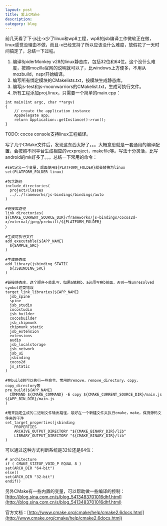```yaml
---
layout: post
title: 爱上CMake
description: 
category: blog
---
```


前几天看了下-js比-x少了linux和wp8工程，wp8的jsb编译工作微软正在做，linux感觉没理由不做，而且-x已经支持了所以应该没什么难度，放假花了一天时间搞定了，总结一下过程。

1. 编译SpiderMonkey v28的linux静态库，包括32位和64位。这个没什么难度，按照mozilla官网的说明就可以了，比windows上方便多，不用从mozbuild，nspr开始编译。
2. 编写所有绑定模块的CMakelists.txt，按模块生成静态库。
3. 编写js-test和js-moonwarriors的CMakelist.txt，生成可执行文件。
4. 所有工程添加proj.linux，只需要一个简单的main.cpp：
    
```
int main(int argc, char **argv)
{
    // create the application instance
    AppDelegate app;
    return Application::getInstance()->run();
}
```
TODO: cocos console支持linux工程编译。

写了几个CMake文件后，发现这东西太好了。。。大概意思就是一套通用的编译配置，会按照不同平台生成相应的vcxproject，makefile等。写法十分灵活，比写android的mk好多了。。。总结一下常用的命令：

```
#set定义一个变量，后面使用${PLATFORM_FOLDER}就会替换为linux
set(PLATFORM_FOLDER linux)

#包含路径
include_directories(
  project/Classes
  ../../frameworks/js-bindings/bindings/auto
)

#链接库路径
link_directories(
${CMAKE_CURRENT_SOURCE_DIR}/frameworks/js-bindings/cocos2d-x/external/jpeg/prebuilt/${PLATFORM_FOLDER}
）

#生成可执行文件
add_executable(${APP_NAME}
  ${SAMPLE_SRC}
)

#生成静态库
add_library(jsbinding STATIC
  ${JSBINDING_SRC}
)

#链接静态库，这个顺序不能乱写，如果a依赖b，a必须写在b前面，否则一堆unresolved symbol这类错误
target_link_libraries(${APP_NAME}
  jsb_spine
  spine
  jsb_studio
  cocostudio
  jsb_builder
  cocosbuilder
  jsb_chipmunk
  chipmunk_static
  jsb_extension
  extensions
  audio
  jsb_localstorage
  jsb_network
  jsb_ui
  jsbinding
  cocos2d
  js_static
)

#在build前可以执行一些命令，常用的remove，remove_directory，copy，copy_directory等
pre_build(${APP_NAME}
  COMMAND ${CMAKE_COMMAND} -E copy ${CMAKE_CURRENT_SOURCE_DIR}/main.js ${APP_BIN_DIR}/main.js
)

#用来指定生成的二进制文件输出路径，最好在一个新建文件夹执行cmake，make，保持源码文件夹的干净
set_target_properties(jsbinding
    PROPERTIES
    ARCHIVE_OUTPUT_DIRECTORY "${CMAKE_BINARY_DIR}/lib"
    LIBRARY_OUTPUT_DIRECTORY "${CMAKE_BINARY_DIR}/lib"
)
```

可以通过这种方式判断系统是32位还是64位：

```
# architecture
if ( CMAKE_SIZEOF_VOID_P EQUAL 8 )
set(ARCH_DIR "64-bit")
else()
set(ARCH_DIR "32-bit")
endif()
```
另外CMake有一些内置的变量，可以帮助做一些编译的控制：[http://blog.sina.com.cn/s/blog_5413483701016dhf.html](http://blog.sina.com.cn/s/blog_5413483701016dhf.html)

官方文档：[http://www.cmake.org/cmake/help/cmake2.6docs.html](http://www.cmake.org/cmake/help/cmake2.6docs.html)


[Joshua]:    http://joshuastray.github.io  "Joshua"
